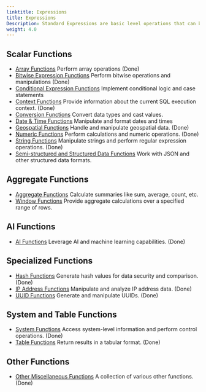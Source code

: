 ```yaml
---
linktitle: Expressions
title: Expressions
Description: Standard Expressions are basic level operations that can be added across the platform such as finding the max value in a column, extracting the year from a date field, or removing the leading zeroes in a text field.
weight: 4.0
---
```


## Scalar Functions

- [Array Functions](./00-array-functions) Perform array operations (Done)
- [Bitwise Expression Functions](./01-bitmap-functions) Perform bitwise operations and manipulations (Done)
- [Conditional Expression Functions](./03-conditional-functions) Implement conditional logic and case statements
- [Context Functions](./15-context-functions) Provide information about the current SQL execution context. (Done)
- [Conversion Functions](./02-conversion-functions) Convert data types and cast values.
- [Date & Time Functions](./05-datetime-functions) Manipulate and format dates and times
- [Geospatial Functions](./09-geo-functions) Handle and manipulate geospatial data. (Done)
- [Numeric Functions](./04-numeric-functions) Perform calculations and numeric operations. (Done)
- [String Functions](./06-string-functions) Manipulate strings and perform regular expression operations. (Done)
- [Semi-structured and Structured Data Functions](./10-semi-structured-functions) Work with JSON and other structured data formats.

## Aggregate Functions

- [Aggregate Functions](./07-aggregate-functions) Calculate summaries like sum, average, count, etc.
- [Window Functions](./08-window-functions) Provide aggregate calculations over a specified range of rows.

## AI Functions

- [AI Functions](./11-ai-functions) Leverage AI and machine learning capabilities. (Done)

## Specialized Functions

- [Hash Functions](./12-hash-functions) Generate hash values for data security and comparison. (Done)
- [IP Address Functions](./14-ip-address-functions) Manipulate and analyze IP address data. (Done)
- [UUID Functions](./13-uuid-functions) Generate and manipulate UUIDs. (Done)

## System and Table Functions

- [System Functions](./16-system-functions) Access system-level information and perform control operations. (Done)
- [Table Functions](./17-table-functions) Return results in a tabular format. (Done)

## Other Functions

- [Other Miscellaneous Functions](./19-other-functions) A collection of various other functions. (Done)
